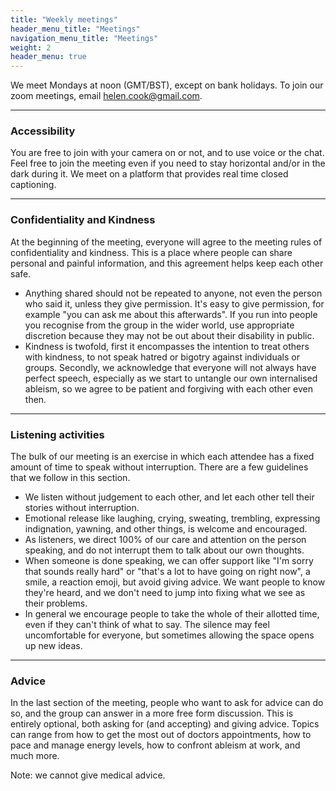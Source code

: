 ```yaml
---
title: "Weekly meetings"
header_menu_title: "Meetings"
navigation_menu_title: "Meetings"
weight: 2
header_menu: true
---
```


We meet Mondays at noon (GMT/BST), except on bank holidays. To join our zoom meetings, email helen.cook@gmail.com.

---

### Accessibility

You are free to join with your camera on or not, and to use voice or the chat. Feel free to join the meeting even if you need to stay horizontal and/or in the dark during it.  We meet on a platform that provides real time closed captioning. 

---

### Confidentiality and Kindness

At the beginning of the meeting, everyone will agree to the meeting rules of confidentiality and kindness.  This is a place where people can share personal and painful information, and this agreement helps keep each other safe. 

* Anything shared should not be repeated to anyone, not even the person who said it, unless they give permission.  It's easy to give permission, for example "you can ask me about this afterwards". If you run into people you recognise from the group in the wider world, use appropriate discretion because they may not be out about their disability in public. 
* Kindness is twofold, first it encompasses the intention to treat others with kindness, to not speak hatred or bigotry against individuals or groups.  Secondly, we acknowledge that everyone will not always have perfect speech, especially as we start to untangle our own internalised ableism, so we agree to be patient and forgiving with each other even then. 

---

### Listening activities

The bulk of our meeting is an exercise in which each attendee has a fixed amount of time to speak without interruption. There are a few guidelines that we follow in this section.  
* We listen without judgement to each other, and let each other tell their stories without interruption.  
* Emotional release like laughing, crying, sweating, trembling, expressing indignation, yawning, and other things, is welcome and encouraged.  
* As listeners, we direct 100% of our care and attention on the person speaking, and do not interrupt them to talk about our own thoughts.  
* When someone is done speaking, we can offer support like "I'm sorry that sounds really hard" or "that's a lot to have going on right now", a smile, a reaction emoji, but avoid giving advice.  We want people to know they're heard, and we don't need to jump into fixing what we see as their problems. 
* In general we encourage people to take the whole of their allotted time, even if they can't think of what to say. The silence may feel uncomfortable for everyone, but sometimes allowing the space opens up new ideas.

---

### Advice

In the last section of the meeting, people who want to ask for advice can do so, and the group can answer in a more free form discussion.  This is entirely optional, both asking for (and accepting) and giving advice.  Topics can range from how to get the most out of doctors appointments, how to pace and manage energy levels, how to confront ableism at work, and much more. 

Note: we cannot give medical advice. 
